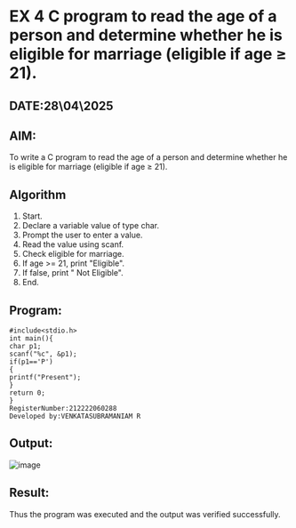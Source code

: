 # EX 4 C program to read the age of a person and determine whether he is eligible for marriage (eligible if age ≥ 21).
## DATE:28\04\2025
## AIM:
To write a C program to read the age of a person and determine whether he is eligible for marriage (eligible if age ≥ 21).

## Algorithm
1. Start. 
2. Declare a variable value of type char. 
3. Prompt the user to enter a value. 
4. Read the value using scanf. 
5. Check eligible for marriage. 
6. If age >= 21, print "Eligible". 
7. If false, print " Not Eligible". 
8. End.  

## Program:
```
#include<stdio.h> 
int main(){ 
char p1; 
scanf("%c", &p1); 
if(p1=='P') 
{ 
printf("Present"); 
} 
return 0; 
}
RegisterNumber:212222060288
Developed by:VENKATASUBRAMANIAM R
```
## Output:
![image](https://github.com/user-attachments/assets/d71a7160-d610-4c9e-99ac-f3a09c2f279f)



## Result:
Thus the program was executed and the output was verified successfully.
